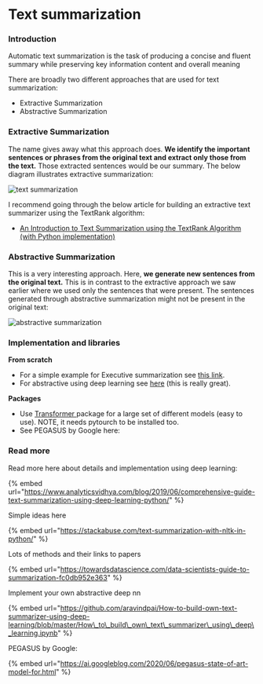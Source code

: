 # Text summarization

### Introduction

Automatic text summarization is the task of producing a concise and fluent summary while preserving key information content and overall meaning

There are broadly two different approaches that are used for text summarization:

* Extractive Summarization
* Abstractive Summarization

### Extractive Summarization

The name gives away what this approach does. **We identify the important sentences or phrases from the original text and extract only those from the text.** Those extracted sentences would be our summary. The below diagram illustrates extractive summarization:

![text summarization](https://cdn.analyticsvidhya.com/wp-content/uploads/2019/05/extractive1.jpg)

I recommend going through the below article for building an extractive text summarizer using the TextRank algorithm:

* [An Introduction to Text Summarization using the TextRank Algorithm \(with Python implementation\)](https://www.analyticsvidhya.com/blog/2018/11/introduction-text-summarization-textrank-python/)

### Abstractive Summarization

This is a very interesting approach. Here, **we generate new sentences from the original text.** This is in contrast to the extractive approach we saw earlier where we used only the sentences that were present. The sentences generated through abstractive summarization might not be present in the original text:

![abstractive summarization](https://cdn.analyticsvidhya.com/wp-content/uploads/2019/05/abstractive1.jpg)

### Implementation and libraries

**From scratch**

* For a simple example for Executive summarization see [this link](https://stackabuse.com/text-summarization-with-nltk-in-python/).
* For abstractive using deep learning see [here](https://www.analyticsvidhya.com/blog/2019/06/comprehensive-guide-text-summarization-using-deep-learning-python/) \(this is really great\).

**Packages**

* Use [Transformer ](https://huggingface.co/transformers/installation.html)package for a large set of different models \(easy to use\). NOTE, it needs pytourch to be installed too.
* See PEGASUS by Google here: 

### Read more

Read more here about details and implementation using deep learning:

{% embed url="https://www.analyticsvidhya.com/blog/2019/06/comprehensive-guide-text-summarization-using-deep-learning-python/" %}

Simple ideas here

{% embed url="https://stackabuse.com/text-summarization-with-nltk-in-python/" %}

Lots of methods and their links to papers

{% embed url="https://towardsdatascience.com/data-scientists-guide-to-summarization-fc0db952e363" %}

Implement your own abstractive deep nn

{% embed url="https://github.com/aravindpai/How-to-build-own-text-summarizer-using-deep-learning/blob/master/How\_to\_build\_own\_text\_summarizer\_using\_deep\_learning.ipynb" %}

PEGASUS by Google:

{% embed url="https://ai.googleblog.com/2020/06/pegasus-state-of-art-model-for.html" %}





